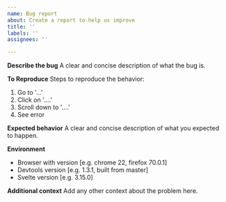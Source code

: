 ```yaml
---
name: Bug report
about: Create a report to help us improve
title: ''
labels: ''
assignees: ''

---
```


**Describe the bug**
A clear and concise description of what the bug is.

**To Reproduce**
Steps to reproduce the behavior:
1. Go to '...'
2. Click on '....'
3. Scroll down to '....'
4. See error

**Expected behavior**
A clear and concise description of what you expected to happen.

**Environment**
 - Browser with version [e.g. chrome 22, firefox 70.0.1]
- Devtools version [e.g. 1.3.1, built from master]
- Svelte version [e.g. 3.15.0]

**Additional context**
Add any other context about the problem here.
